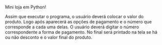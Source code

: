 Mini loja em Python!

Assim que executar o programa, o usuário deverá colocar o valor do produto. Logo após
aparecerá as opções de pagamento e o número que corresponde a cada uma delas. O usuário
deverá digitar o número correspondente a forma de pagamento. No final será printado na tela
se há ou não desconto e o valor final do produto.